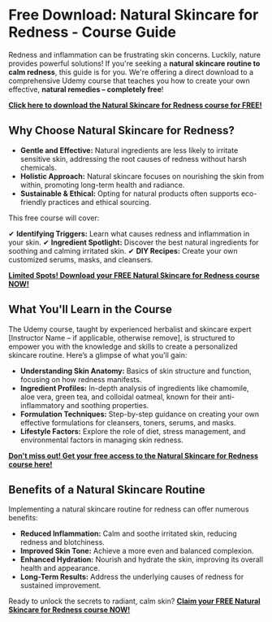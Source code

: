 # Free Download: Natural Skincare for Redness - Course Guide

Redness and inflammation can be frustrating skin concerns. Luckily, nature provides powerful solutions! If you're seeking a **natural skincare routine to calm redness**, this guide is for you. We're offering a direct download to a comprehensive Udemy course that teaches you how to create your own effective, **natural remedies – completely free**!

[**Click here to download the Natural Skincare for Redness course for FREE!**](https://udemywork.com/natural-skincare-for-redness)

## Why Choose Natural Skincare for Redness?

*   **Gentle and Effective:** Natural ingredients are less likely to irritate sensitive skin, addressing the root causes of redness without harsh chemicals.
*   **Holistic Approach:** Natural skincare focuses on nourishing the skin from within, promoting long-term health and radiance.
*   **Sustainable & Ethical:** Opting for natural products often supports eco-friendly practices and ethical sourcing.

This free course will cover:

✔ **Identifying Triggers:** Learn what causes redness and inflammation in your skin.
✔ **Ingredient Spotlight:** Discover the best natural ingredients for soothing and calming irritated skin.
✔ **DIY Recipes:** Create your own customized serums, masks, and cleansers.

[**Limited Spots! Download your FREE Natural Skincare for Redness course NOW!**](https://udemywork.com/natural-skincare-for-redness)

## What You'll Learn in the Course

The Udemy course, taught by experienced herbalist and skincare expert [Instructor Name – if applicable, otherwise remove], is structured to empower you with the knowledge and skills to create a personalized skincare routine. Here’s a glimpse of what you'll gain:

*   **Understanding Skin Anatomy:** Basics of skin structure and function, focusing on how redness manifests.
*   **Ingredient Profiles:** In-depth analysis of ingredients like chamomile, aloe vera, green tea, and colloidal oatmeal, known for their anti-inflammatory and soothing properties.
*   **Formulation Techniques:** Step-by-step guidance on creating your own effective formulations for cleansers, toners, serums, and masks.
*   **Lifestyle Factors:** Explore the role of diet, stress management, and environmental factors in managing skin redness.

[**Don't miss out! Get your free access to the Natural Skincare for Redness course here!**](https://udemywork.com/natural-skincare-for-redness)

## Benefits of a Natural Skincare Routine

Implementing a natural skincare routine for redness can offer numerous benefits:

*   **Reduced Inflammation:** Calm and soothe irritated skin, reducing redness and blotchiness.
*   **Improved Skin Tone:** Achieve a more even and balanced complexion.
*   **Enhanced Hydration:** Nourish and hydrate the skin, improving its overall health and appearance.
*   **Long-Term Results:** Address the underlying causes of redness for sustained improvement.

Ready to unlock the secrets to radiant, calm skin? **[Claim your FREE Natural Skincare for Redness course NOW!](https://udemywork.com/natural-skincare-for-redness)**
